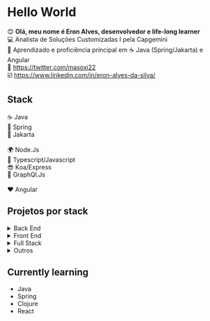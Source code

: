 # Hello World

:blush: **Olá, meu nome é Eron Alves, desenvolvedor e life-long learner** <br>
:computer: Analista de Soluções Customizadas I pela Capgemini <br>
:floppy_disk: Aprendizado e proficiência principal em :coffee: Java (Spring/Jakarta) e Angular <br>
:large_blue_circle: https://twitter.com/masoxi22 <br>
:ballot_box_with_check: https://www.linkedin.com/in/eron-alves-da-silva/ <br>

## Stack

:coffee: Java <br>
:leaves: Spring <br>
:tea: Jakarta <br>
<br>
:earth_africa: Node.Js<br>
:yellow_heart: Typescript/Javascript<br>
:sunglasses: Koa/Express<br>
:purple_heart: GraphQl.Js<br>
<br>
:heart: Angular <br>

## Projetos por stack

<details>
<summary>Back End</summary>
  <ul>
    <li><a href="https://github.com/EronAlves1996/lua-router">[LUA] Lua-Router</a></li>
    <li><a href="https://github.com/EronAlves1996/-BACK-EsseEuJaLI">[Java/Jakarta] Back-end do site Esse Eu Já Li</a></li>
    <li><a href="https://github.com/EronAlves1996/woovi-challenge">[Koa/Typescript/GraphQL] Back-end feito para o Woovi Challenge</a></li>
  </ul>
</details>

<details>
  <summary>Front End</summary>
  <br>
  <ul>
    <li><a href="https://github.com/EronAlves1996/-FRONT-EsseEuJaLi">[Angular] Front-end do site Esse Eu Já Li</a></li>
    <li><a href="https://github.com/EronAlves1996/Infinite-Scroll-Idea">[Vanilla Javascript] Infinite Scroll Idea</a></li>
    <li><a href="https://github.com/EronAlves1996/Cat-api">[Vanilla Javascript] Site consumindo o Cat/Dog Api</a></li>
    <li><a href="https://github.com/EronAlves1996/instagram-dio">[HTML/CSS] Clone do Instagram</a></li>
    <li><a href="https://github.com/EronAlves1996/Calculator">[Vanilla Javascript] Calculadora</a></li>
    <li><a href="https://github.com/EronAlves1996/Etch-A-Sketch">[Vanilla Javascript] Etch-A-Sketch</a></li>
    <li><a href="https://github.com/EronAlves1996/Rock-Paper-Scisors">[Vanilla Javascript] Jogo de pedra-papel-tesoura</a></li>
    <li><a href="https://github.com/EronAlves1996/Landing-Page">[Vanilla Javascript] Landing Page</a></li>
    <li><a href="https://github.com/EronAlves1996/Password-Generator">[Vanilla Javascript] Gerador de senhas</a></li>
  </ul>
</details>
<details>
  <summary>Full Stack</summary>
  <ul>
    <li><a href="https://github.com/EronAlves1996/-BACK-EsseEuJaLI">[Java/Jakarta] Back-end do site Esse Eu Já Li</a></li>
    <li><a href="https://github.com/EronAlves1996/-FRONT-EsseEuJaLi">[Angular] Front-end do site Esse Eu Já Li</a></li>
  </ul>
</details>
  
  <details>
  <summary>Outros</summary>
  <ul>
    <li><a href="https://github.com/EronAlves1996/Telnet-Chat">[Java] Telnet Chat</a></li>
    <li><a href="https://github.com/EronAlves1996/OfenderCLIApp">[Java] Ofender CLI App</a></li>
    <li><a href="https://github.com/EronAlves1996/Sistema-Caixa-Eletr-nico">[Java] Sistema de Caixa Eletrônico</a></li>
    <li><a href="https://github.com/EronAlves1996/moedaParaExtenso">[Java] Conversor de moeda para extenso</a></li>
    <li><a href="https://github.com/EronAlves1996/LinkedListComRecursivos">[C++] Linked List montada com recursivos</a></li>
  </ul>
  </details>

## Currently learning

<ul>
  <li>Java</li>
  <li>Spring</li>
  <li>Clojure</li>
  <li>React</li>
  </ul>
